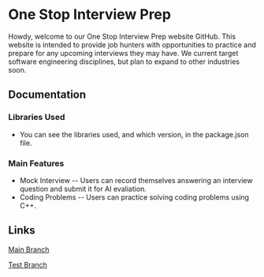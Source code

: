 # One Stop Interview Prep
Howdy, welcome to our One Stop Interview Prep website GitHub. This website is intended to provide job hunters with opportunities to practice and prepare for any upcoming interviews they may have. We current target software engineering disciplines, but plan to expand to other industries soon.

## Documentation

### Libraries Used
- You can see the libraries used, and which version, in the package.json file.

### Main Features
- Mock Interview
-- Users can record themselves answering an interview question and submit it for AI evaliation.
- Coding Problems
-- Users can practice solving coding problems using C++.


## Links
[Main Branch](https://main.d18nfltgi3s46l.amplifyapp.com/)

[Test Branch](https://test.d18nfltgi3s46l.amplifyapp.com/)
